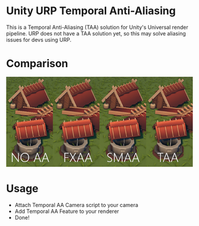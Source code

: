 # Unity URP Temporal Anti-Aliasing
This is a Temporal Anti-Aliasing (TAA) solution for Unity's Universal render pipeline. URP does not have a TAA solution yet, so this may solve aliasing issues for devs using URP.

# Comparison
![Anti-Aliasing comparison](https://github.com/CMDRSpirit/URPTemporalAA/blob/main/res/comparison.png?raw=true)

# Usage
- Attach Temporal AA Camera script to your camera
- Add Temporal AA Feature to your renderer
- Done! 
